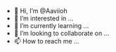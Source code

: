 - 👋 Hi, I’m @Aaviioh
- 👀 I’m interested in ...
- 🌱 I’m currently learning ...
- 💞️ I’m looking to collaborate on ...
- 📫 How to reach me ...

<!---
Aaviioh/Aaviioh is a ✨ special ✨ repository because its `README.md` (this file) appears on your GitHub profile.
You can click the Preview link to take a look at your changes.
--->

